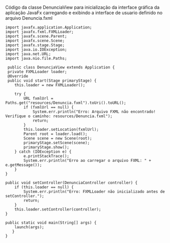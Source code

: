 Código da classe DenunciaView para inicialização da interface gráfica da aplicação JavaFx carregando e exibindo a interface de usuario
definido no arquivo Denuncia.fxml

    import javafx.application.Application;
    import javafx.fxml.FXMLLoader;
    import javafx.scene.Parent;
    import javafx.scene.Scene;
    import javafx.stage.Stage;
    import java.io.IOException;
    import java.net.URL;
    import java.nio.file.Paths;

     public class DenunciaView extends Application {
     private FXMLLoader loader;
     @Override
     public void start(Stage primaryStage) {
        this.loader = new FXMLLoader();
        
        try {
            URL fxmlUrl = Paths.get("resources/Denuncia.fxml").toUri().toURL();
            if (fxmlUrl == null) {
                System.err.println("Erro: Arquivo FXML não encontrado! Verifique o caminho: resources/Denuncia.fxml");
                return;
            }
            this.loader.setLocation(fxmlUrl);
            Parent root = loader.load();
            Scene scene = new Scene(root);
            primaryStage.setScene(scene);
            primaryStage.show();
        } catch (IOException e) {
            e.printStackTrace();
            System.err.println("Erro ao carregar o arquivo FXML: " + e.getMessage());
        }
    }
    
    public void setController(DenunciaController controller) {
        if (this.loader == null) {
            System.err.println("Erro: FXMLLoader não inicializado antes de setController.");
            return;
        }
        this.loader.setController(controller);
    }
    
    public static void main(String[] args) {
        launch(args);
       }
    }
